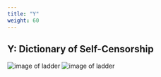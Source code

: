 ```yaml
---
title: "Y"
weight: 60
---
```


## Y: Dictionary of Self-Censorship 


![image of ladder](/images/QWERTY/Y/y-text.jpg)
![image of ladder](/images/QWERTY/Y/y-text2.jpg)
